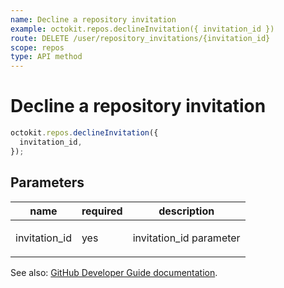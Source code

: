 ```yaml
---
name: Decline a repository invitation
example: octokit.repos.declineInvitation({ invitation_id })
route: DELETE /user/repository_invitations/{invitation_id}
scope: repos
type: API method
---
```


# Decline a repository invitation

```js
octokit.repos.declineInvitation({
  invitation_id,
});
```

## Parameters

<table>
  <thead>
    <tr>
      <th>name</th>
      <th>required</th>
      <th>description</th>
    </tr>
  </thead>
  <tbody>
    <tr><td>invitation_id</td><td>yes</td><td>

invitation_id parameter

</td></tr>
  </tbody>
</table>

See also: [GitHub Developer Guide documentation](https://developer.github.com/v3/repos/invitations/#decline-a-repository-invitation).
